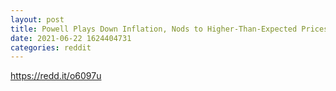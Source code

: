 ```yaml
--- 
layout: post 
title: Powell Plays Down Inflation, Nods to Higher-Than-Expected Prices 
date: 2021-06-22 1624404731 
categories: reddit 
--- 
```

https://redd.it/o6097u